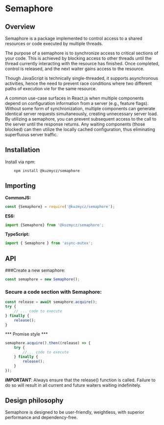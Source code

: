# Semaphore

## Overview
Semaphore is a package implemented to control access to a shared resources or code executed by multiple threads.

The purpose of a semaphore is to synchronize access to critical sections of your code. This is achieved by blocking access to other threads until the thread currently interacting with the resource has finished. Once completed, control is released, and the next waiter gains access to the resource.

Though JavaScript is technically single-threaded, it supports asynchronous activities, hence the need to prevent race conditions where two different paths of execution vie for the same resource.

A common use-case surfaces in React.js when multiple components depend on configuration information from a server (e.g., feature flags). Without some form of synchronization, multiple components can generate identical server requests simultaneously, creating unnecessary server load. By utilizing a semaphore, you can prevent subsequent access to the call to the server until the response returns. Any waiting components (those blocked) can then utilize the locally cached configuration, thus eliminating superfluous server traffic.


## Installation
Install via npm:
```shell
    npm install @kuzmycz/semaphore
```

## Importing

**CommonJS:**
```javascript
const {Semaphore} = require('@kuzmycz/semaphore');
```

**ES6:**
```javascript
import {Semaphore} from '@kuzmycz/semaphore';
```

**TypeScript:**
```typescript
import { Semaphore } from 'async-mutex';
```

## API
###Create a new semaphore:
```typescript
const semaphore = new Semaphore();
```

### Secure a code section with Semaphore:

```typescript
const release = await semaphore.acquire();
try {
    // ... code to execute
} finally {
    release();
}
```

*** Promise style ***
```typescript
semaphore.acquire().then((release) => {
    try {
        //... code to execute
    } finally {
        release();
    }
});
```

***IMPORTANT***: Always ensure that the release() function is called. Failure to do so will result in all current and future waiters waiting indefinitely.


## Design philosophy
Semaphore is designed to be user-friendly, weightless, with superior performance and dependency-free.
